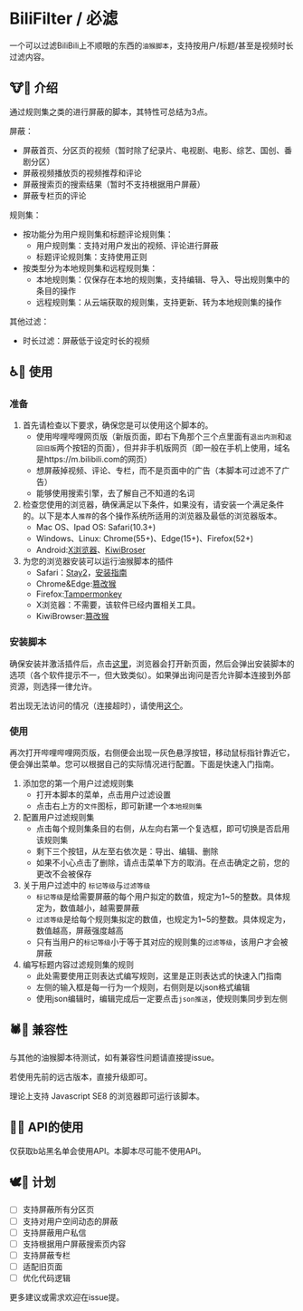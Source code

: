 # BiliFilter / 必滤
一个可以过滤BiliBili上不顺眼的东西的`油猴脚本`，支持按用户/标题/甚至是视频时长过滤内容。

## 🐮🍺 介绍

通过规则集之类的进行屏蔽的脚本，其特性可总结为3点。

屏蔽：
- 屏蔽首页、分区页的视频（暂时除了纪录片、电视剧、电影、综艺、国创、番剧分区）
- 屏蔽视频播放页的视频推荐和评论
- 屏蔽搜索页的搜索结果（暂时不支持根据用户屏蔽）
- 屏蔽专栏页的评论

规则集：
- 按功能分为用户规则集和标题评论规则集：
    - 用户规则集：支持对用户发出的视频、评论进行屏蔽
    - 标题评论规则集：支持使用正则
- 按类型分为本地规则集和远程规则集：
    - 本地规则集：仅保存在本地的规则集，支持编辑、导入、导出规则集中的条目的操作
    - 远程规则集：从云端获取的规则集，支持更新、转为本地规则集的操作

其他过滤：
- 时长过滤：屏蔽低于设定时长的视频





## ♿🚩 使用

### 准备

1. 首先请检查以下要求，确保您是可以使用这个脚本的。
    - 使用哔哩哔哩网页版（新版页面，即右下角那个三个点里面有`退出内测`和`返回旧版`两个按钮的页面），但并非手机版网页（即一般在手机上使用，域名是https://m.bilibili.com的网页）
    - 想屏蔽掉视频、评论、专栏，而不是页面中的广告（本脚本可过滤不了广告）
    - 能够使用搜索引擎，去了解自己不知道的名词
2. 检查您使用的浏览器，确保满足以下条件，如果没有，请安装一个满足条件的。以下是本人`推荐`的各个操作系统所适用的浏览器及最低的浏览器版本。
    - Mac OS、Ipad OS: Safari(10.3+)
    - Windows、Linux: Chrome(55+)、Edge(15+)、Firefox(52+)
    - Android:[X浏览器](https://www.xbext.com/index.html)、[KiwiBroser](https://kiwibrowser.com/)
3. 为您的浏览器安装可以运行油猴脚本的插件
    - Safari：[Stay2](https://apps.apple.com/cn/app/id1591620171)，[安装指南](https://zhuanlan.zhihu.com/p/590956705)
    - Chrome&Edge:[篡改猴](https://microsoftedge.microsoft.com/addons/detail/%E7%AF%A1%E6%94%B9%E7%8C%B4/iikmkjmpaadaobahmlepeloendndfphd?hl=zh-CN)
    - Firefox:[Tampermonkey](https://addons.mozilla.org/zh-CN/firefox/addon/tampermonkey/)
    - X浏览器：不需要，该软件已经内置相关工具。
    - KiwiBrowser:[篡改猴](https://microsoftedge.microsoft.com/addons/detail/%E7%AF%A1%E6%94%B9%E7%8C%B4)

### 安装脚本

确保安装并激活插件后，点击[这里](https://github.com/ChizhaoEngine/BFT/raw/main/bft.user.js)，浏览器会打开新页面，然后会弹出安装脚本的选项（各个软件提示不一，但大致类似）。如果弹出询问是否允许脚本连接到外部资源，则选择一律允许。

若出现无法访问的情况（连接超时），请使用[这个](https://ghproxy.homeboyc.cn/https://github.com/ChizhaoEngine/BiliFilter/raw/main/bft-mirror.user.js)。

### 使用

再次打开哔哩哔哩网页版，右侧便会出现一灰色悬浮按钮，移动鼠标指针靠近它，便会弹出菜单。您可以根据自己的实际情况进行配置。下面是快速入门指南。

1. 添加您的第一个用户过滤规则集
    - 打开本脚本的菜单，点击用户过滤设置
    - 点击右上方的`文件`图标，即可新建一个`本地规则集`
2. 配置用户过滤规则集
    - 点击每个规则集条目的右侧，从左向右第一个复选框，即可切换是否启用该规则集
    - 剩下三个按钮，从左至右依次是：导出、编辑、删除
    - 如果不小心点击了删除，请点击菜单下方的取消。在点击确定之前，您的更改不会被保存
3. 关于用户过滤中的 `标记等级`与`过滤等级`
    - `标记等级`是给需要屏蔽的每个用户拟定的数值，规定为1~5的整数。具体规定为，数值越小，越需要屏蔽
    - `过滤等级`是给每个规则集拟定的数值，也规定为1~5的整数。具体规定为，数值越高，屏蔽强度越高
    - 只有当用户的`标记等级`小于等于其对应的规则集的`过滤等级`，该用户才会被屏蔽
4. 编写标题内容过滤规则集的规则
    - 此处需要使用正则表达式编写规则，这里是正则表达式的快速入门指南
    - 左侧的输入框是每一行为一个规则，右侧则是以json格式编辑
    - 使用json编辑时，编辑完成后一定要点击`json推送`，使规则集同步到左侧


## 🕷️🐍 兼容性

与其他的油猴脚本待测试，如有兼容性问题请直接提issue。

若使用先前的远古版本，直接升级即可。

理论上支持 Javascript SE8 的浏览器即可运行该脚本。

## 🍆🍑 API的使用

仅获取b站黑名单会使用API。本脚本尽可能不使用API。

## 🕊️📄 计划

- [ ] 支持屏蔽所有分区页
- [ ] 支持对用户空间动态的屏蔽
- [ ] 支持屏蔽用户私信
- [ ] 支持根据用户屏蔽搜索页内容
- [ ] 支持屏蔽专栏
- [ ] 适配旧页面
- [ ] 优化代码逻辑

更多建议或需求欢迎在issue提。
